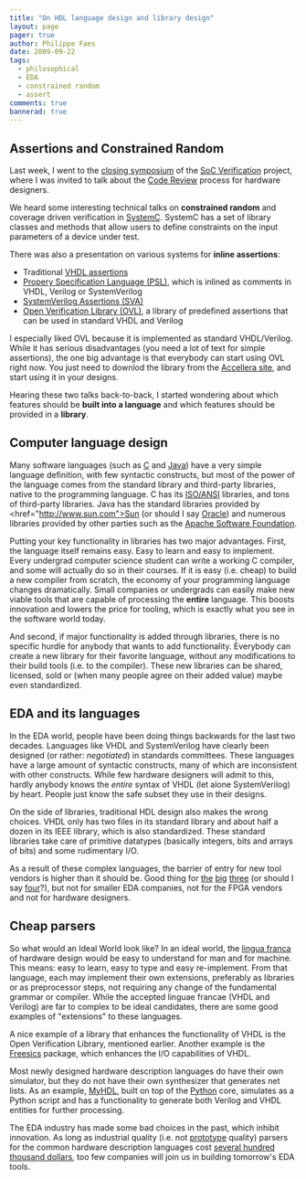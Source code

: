 ```yaml
---
title: "On HDL language design and library design"
layout: page 
pager: true
author: Philippe Faes
date: 2009-09-22
tags: 
  - philosophical
  - EDA
  - constrained random
  - assert
comments: true
bannerad: true
---
```



## Assertions and Constrained Random

Last week, I went to the <a href="http://www.socverification.be/public/symposium/">closing symposium</a> of the <a href="http://www.socverification.be">SoC Verification</a> project, where I was invited to talk about the [Code Review](/tech/code-review) process for hardware designers.

We heard some interesting technical talks on <strong>constrained random</strong> and coverage driven verification in <a href="http://www.systemc.org">SystemC</a>. SystemC has a set of library classes and methods that allow users to define constraints on the input parameters of a device under test.

There was also a presentation on various systems for **inline assertions**:
<ul>
<li>Traditional <a href="http://www.csee.umbc.edu/help/VHDL/sequential.html#asse">VHDL assertions</a></li>
<li><a href="http://en.wikipedia.org/wiki/Property_Specification_Language">Propery Specification Language (PSL)</a>, which is inlined as comments in VHDL, Verilog or SystemVerilog</li>
<li><a href="http://www.doulos.com/knowhow/sysverilog/tutorial/assertions/">SystemVerilog Assertions (SVA)</a></li>
<li><a href="http://www.accellera.org/activities/ovl">Open Verification Library (OVL)</a>, a library of predefined assertions that can be used in standard VHDL and Verilog</li>
</ul>

I especially liked OVL because it is implemented as standard VHDL/Verilog. While it has serious disadvantages (you need a lot of text for simple assertions), the one big advantage is that everybody can start using OVL right now. You just need to downlod the library from the <a href="http://www.accellera.org/activities/ovl">Accellera site</a>, and start using it in your designs.

Hearing these two talks back-to-back, I started wondering about which features should be <strong>built into a language</strong> and which features should be provided in a <strong>library</strong>. 

## Computer language design

Many software languages (such as <a href="http://en.wikipedia.org/wiki/C_%28programming_language%29">C</a> and <a href="http://en.wikipedia.org/wiki/Java_%28programming_language%29">Java</a>) have a very simple language definition, with few syntactic constructs, but most of the power of the language comes from the standard library and third-party libraries, native to the programming language. C has its <a href="http://en.wikipedia.org/wiki/C_standard_library">ISO/ANSI</a> libraries, and tons of third-party libraries. Java has the standard libraries provided by <href="http://www.sun.com">Sun</a> (or should I say <a href="http://www.oracle.com/us/corporate/press/018363">Oracle</a>) and numerous libraries provided by other parties such as the <a href="http://www.apache.org">Apache Software Foundation</a>. 

Putting your key functionality in libraries has two major advantages. First, the language itself remains easy. Easy to learn and easy to implement. Every undergrad computer science student can write a working C compiler, and some will actually do so in their courses. If it is easy (i.e. cheap) to build a new compiler from scratch, the economy of your programming language changes dramatically. Small companies or undergrads can easily make new viable tools that are capable of processing the <strong>entire</strong> language. This boosts innovation and lowers the price for tooling, which is exactly what you see in the software world today.

And second, if major functionality is added through libraries, there is no specific hurdle for anybody that wants to add functionality. Everybody can create a new library for their favorite language, without any modifications to their build tools (i.e. to the compiler). These new libraries can be shared, licensed, sold or (when many people agree on their added value) maybe even standardized.

## EDA and its languages

In the EDA world, people have been doing things backwards for the last two decades.
Languages like VHDL and SystemVerilog have clearly been designed (or rather: <em>negotiated</em>) in standards committees. These languages have a large amount of syntactic constructs, many of which are inconsistent with other constructs. While few hardware designers will admit to this, hardly anybody knows the <em>entire</em> syntax of VHDL (let alone SystemVerilog) by heart. People just know the safe subset they use in their designs.

On the side of libraries, traditional HDL design also makes the wrong choices. VHDL only has two files in its standard library and about half a dozen in its IEEE library, which is also standardized. These standard libraries take care of primitive datatypes (basically integers, bits and arrays of bits) and some rudimentary I/O. 

As a result of these complex languages, the barrier of entry for new tool vendors is higher than it should be. Good thing for <a href="http://synopsys.com">the</a> <a href="http://cadence.com">big</a> <a href="http://mentor.com">three</a> (or should I say <a href="http://magma-da.com">four</a>?), but not for smaller EDA companies, not for the FPGA vendors and not for hardware designers.

## Cheap parsers

So what would an Ideal World look like? In an ideal world, the <a href="http://en.wikipedia.org/wiki/Lingua_franca">lingua franca</a> of hardware design would be easy to understand for man and for machine. This means: easy to learn, easy to type and easy re-implement. From that language, each may implement their own extensions, preferably as libraries or as preprocessor steps, not requiring any change of the fundamental grammar or compiler. While the accepted linguae francae (VHDL and Verilog) are far to complex to be ideal candidates, there are some good examples of "extensions" to these languages.

A nice example of a library that enhances the functionality of VHDL is the Open Verification Library, mentioned earlier. Another example is the <a href="http://www.easics.com/webtools/freesics">Freesics</a> package, which enhances the I/O capabilities of VHDL.

Most newly designed hardware description languages do have their own simulator, but they do not have their own synthesizer that generates net lists. As an example, <a href="http://myhdl.org">MyHDL</a>, built on top of the <a href="http://www.python.org">Python</a> core, simulates as a Python script and has a functionality to generate both Verilog and VHDL entities for further processing.

The EDA industry has made some bad choices in the past, which inhibit innovation. As long as industrial quality (i.e. not <a href="http://home.wtal.de/software-solutions/vhdl-parser/readme.html">prototype</a> quality) parsers for the common hardware description languages cost <a href="http://www.verific.com">several hundred thousand dollars</a>, too few companies will join us in building tomorrow's EDA tools.
